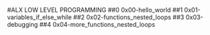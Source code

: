 #ALX LOW LEVEL PROGRAMMING
##0 0x00-hello_world
##1 0x01-variables_if_else_while
##2 0x02-functions_nested_loops
##3 0x03-debugging
##4 0x04-more_functions_nested_loops
